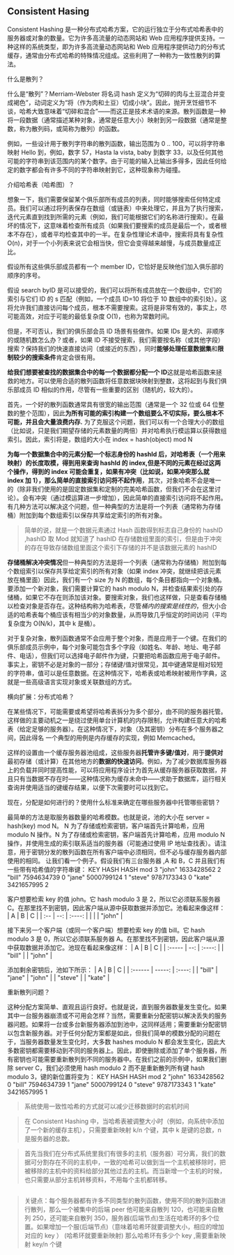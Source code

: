 ## Consistent Hasing

Consistent Hashing 是一种分布式哈希方案，它的运行独立于分布式哈希表中的服务器或对象的数量。它为许多高流量的动态网站和 Web 应用程序提供支持。一种这样的系统类型，即为许多高流量动态网站和 Web 应用程序提供动力的分布式缓存，通常由分布式哈希的特殊情况组成。这些利用了一种称为一致性散列的算法。

什么是散列？

什么是“散列”？Merriam-Webster 将名词 hash 定义为“切碎的肉与土豆混合并变成褐色”，动词定义为“将（作为肉和土豆）切成小块”。因此，抛开烹饪细节不谈，哈希大致意味着“切碎和混合”——而这正是技术术语的来源。散列函数是一种将一段数据（通常描述某种对象，通常是任意大小）映射到另一段数据（通常是整数，称为散列码，或简称为散列）的函数。

例如，一些设计用于散列字符串的散列函数，输出范围为 0 .. 100，可以将字符串映射 Hello 到，例如，数字 57，Hasta la vista, baby 到数字 33，以及任何其他可能的字符串到该范围内的某个数字。由于可能的输入比输出多得多，因此任何给定的数字都会有许多不同的字符串映射到它，这种现象称为碰撞。

介绍哈希表（哈希图）？

想象一下，我们需要保留某个俱乐部所有成员的列表，同时能够搜索任何特定成员。我们可以通过将列表保存在数组（或链表）中来处理它，并且为了执行搜索，迭代元素直到找到所需的元素（例如，我们可能根据它们的名称进行搜索）。在最坏的情况下，这意味着检查所有成员（如果我们要搜索的成员是最后一个，或者根本不存在），或者平均检查其中的一半。在复杂性理论术语中，搜索将具有复杂性 O(n)，对于一个小列表来说它会相当快，但它会变得越来越慢，与成员数量成正比。

假设所有这些俱乐部成员都有一个 member ID，它恰好是反映他们加入俱乐部的顺序的序号。

假设 search byID 是可以接受的，我们可以将所有成员放在一个数组中，它们的索引与它们 ID 的 s 匹配（例如，一个成员 ID=10 将位于 10 数组中的索引处）。这将允许我们直接访问每个成员，根本不需要搜索。这将是非常有效的，事实上，尽可能高效，对应于可能的最低复杂度 O(1)，也称为常数时间。

但是，不可否认，我们的俱乐部会员 ID 场景有些做作。如果 IDs 是大的、非顺序的或随机数怎么办？或者，如果 ID 不接受搜索，我们需要按名称（或其他字段）搜索？保持我们的快速直接访问（或接近的东西），同时**能够处理任意数据集**和**限制较少的搜索条件**肯定会很有用。

**给我们想要被查找的数据集合中的每一个数据都分配一个 ID**这就是哈希函数来拯救的地方。可以使用合适的散列函数将任意数据块映射到整数，这将起到与我们俱乐部成员 ID 相似的作用，尽管有一些重要的区别（随机的，较大的）。

首先，一个好的散列函数通常具有很宽的输出范围（通常是一个 32 位或 64 位整数的整个范围），因此**为所有可能的索引构建一个数组要么不切实际，要么根本不可能，并且会大量浪费内存.** 为了克服这个问题，我们可以有一个合理大小的数组（比如说，只是我们期望存储的元素数量的两倍）并对哈希执行模运算以获得数组索引。因此，索引将是，数组的大小在 index = hash(object) mod N

**为每一个数据集合中的元素分配一个标志身份的 hashId 后，对哈希表（一个用来映射）的长度取模，得到用来查询 hashId 的 index,但是不同的元素在经过这两个操作，得到的 index 可能会重复，如果有冲突（比如说，如果冲突那么就 index 加 1），那么简单的直接索引访问将不起作用**，其次，对象哈希不会是唯一的（除非我们使用的是固定数据集和定制的完美哈希函数，但我们不会在这里讨论）。会有冲突（通过模运算进一步增加），因此简单的直接索引访问将不起作用。有几种方法可以解决这个问题，但一种典型的方法是将一个列表（通常称为存储桶）附加到每个数组索引以保存共享给定索引的所有对象。

> 简单的说，就是一个数据元素通过 Hash 函数得到标志自己身份的 hashID ,hashID 取 Mod 就知道了 hashID 在存储数组里面的索引，但是由于冲突的存在导致存储数组里面这个索引下存储的并不是该数据元素的 hashID

**存储桶解决冲突情况**但一种典型的方法是将一个列表（通常称为存储桶）附加到每个数组索引以保存共享给定索引的所有对象（如果 index 冲突，就继续把该元素放在桶里面）因此，我们有一个 size 为 N 的数组，每个条目都指向一个对象桶。要添加一个新对象，我们需要计算它的 hash modulo N，并检查结果索引处的存储桶，如果它不存在则添加该对象。要搜索对象，我们也这样做，只是查看存储桶以检查对象是否存在。这种结构称为哈希表，尽管*桶内的搜索是线性的*，但大小合适的哈希表每个桶应该有相当少的对象数量，从而导致几乎恒定的时间访问（平均复杂度为 O(N/k)，其中 k 是桶）。

对于复杂对象，散列函数通常不会应用于整个对象，而是应用于一个键。在我们的俱乐部成员示例中，每个对象可能包含多个字段（如姓名、年龄、地址、电子邮件、电话），但我们可以选择电子邮件作为键，只要把哈希函数应用于电子邮件。事实上，密钥不必是对象的一部分；存储键/值对很常见，其中键通常是相对较短的字符串，值可以是任意数据。在这种情况下，哈希表或哈希映射被用作字典，这就是一些高级语言实现对象或关联数组的方式。

横向扩展：分布式哈希？

在某些情况下，可能需要或希望将哈希表拆分为多个部分，由不同的服务器托管。这样做的主要动机之一是绕过使用单台计算机的内存限制，允许构建任意大的哈希表（给定足够的服务器）。在这种情况下，对象（及其密钥）分布在多个服务器之间，因此得名
一个典型的用例是内存缓存的实现，例如 Memcached。

这样的设置由一个缓存服务器池组成，这些服务器**托管许多键/值对**，用于**提供对**最初存储（或计算）在其他地方的**数据的快速访问**。例如，为了减少数据库服务器上的负载并同时提高性能，可以将应用程序设计为首先从缓存服务器获取数据，并且只有当数据不存在时——这种情况称为缓存未命中——求助于数据库，运行相关查询并使用适当的键缓存结果，以便下次需要时可以找到它。

现在，分配是如何进行的？使用什么标准来确定在哪些服务器中托管哪些密钥？

最简单的方法是取服务器数量的哈希模数。也就是说，池的大小在 server = hash(key) mod N。 N 为了存储或检索密钥，客户端首先计算哈希，应用 modulo N 操作。N 为了存储或检索密钥，客户端首先计算哈希，应用 modulo N 操作，并使用生成的索引联系适当的服务器（可能通过使用 IP 地址查找表）。请注意，用于密钥分发的散列函数在所有客户端中必须相同，但不必与缓存服务器内部使用的相同。
让我们看一个例子。假设我们有三台服务器 ,A 和 B，C 并且我们有一些带有哈希值的字符串键：
KEY HASH HASH mod 3
"john" 1633428562 2
"bill" 7594634739 0
"jane" 5000799124 1
"steve" 9787173343 0
"kate" 3421657995 2

客户想要检索 key 的值 john。它 hash modulo 3 是 2，所以它必须联系服务器 C。在那里找不到密钥，因此客户端从源中获取数据并添加它。池看起来像这样：
| A | B | C |
| :-- | --: | :----: |
| | | "john" |

接下来另一个客户端（或同一个客户端）想要检索 key 的值 bill。它 hash modulo 3 是 0，所以它必须联系服务器 A。在那里找不到密钥，因此客户端从源中获取数据并添加它。池现在看起来像这样：
| A | B | C |
| :----- | --: | :----: |
| "bill" | | "john" |

添加剩余密钥后，池如下所示：
| A | B | C |
| :------ | -----: | :----: |
| "bill" | "jane" | "john" |
| "steve" | | "kate" |

重新散列问题？

这种分配方案简单、直观且运行良好。也就是说，直到服务器数量发生变化。如果其中一台服务器崩溃或不可用会怎样？当然，需要重新分配密钥以解决丢失的服务器问题。如果将一台或多台新服务器添加到池中，这同样适用；需要重新分配密钥以包含新服务器。对于任何分配方案都是如此，但我们简单的模数分配的问题在于，当服务器数量发生变化时，大多数 hashes modulo N 都会发生变化，因此大多数密钥都需要移动到不同的服务器上。因此，即使删除或添加了单个服务器，所有密钥也可能需要重新散列到不同的服务器中。在我们之前的示例中，如果我们删除 server C，我们必须使用 hash modulo 2 而不是重新散列所有键 hash modulo 3，键的新位置将变为：
KEY HASH HASH mod 2
"john" 1633428562 0
"bill" 7594634739 1
"jane" 5000799124 0
"steve" 9787173343 1
"kate" 3421657995 1

> 系统使用一致性哈希的方式就可以减少迁移数据时的宕机时间

> 在 Consistent Hashing 中，当哈希表被调整大小时（例如，向系统中添加了一个新的缓存主机），只需要重新映射 k/n 个键，其中 k 是键的总数，n 是服务器的总数。

> 首先当我们在分布式系统里我们有很多的主机（服务器）可分离，我们的数据可分割存在不同的主机中，一致的哈希可以做到当一个主机被移除时，把被移除的主机中的资料给部分其他过去的主机。而当新增一个主机的时候，也只需要从部分主机转移资料，不用每个主机都转移。

```go


```

> 关键点：每个服务器都有许多不同类型的散列函数，使用不同的散列函数进行散列，那么一个被集中的后端 peer 他可能来自散列 120，也可能来自散列 250，还可能来自散列 350，服务器(后端节点)生活在哈希环的多个位置。如果增加一个服(后端节点)（意味着哈希环就要调整大小，相应的增加对应的 key ） (哈希环就要重新映射) 那么哈希环有多少个 key ,需要重新映射 key/n 个键
